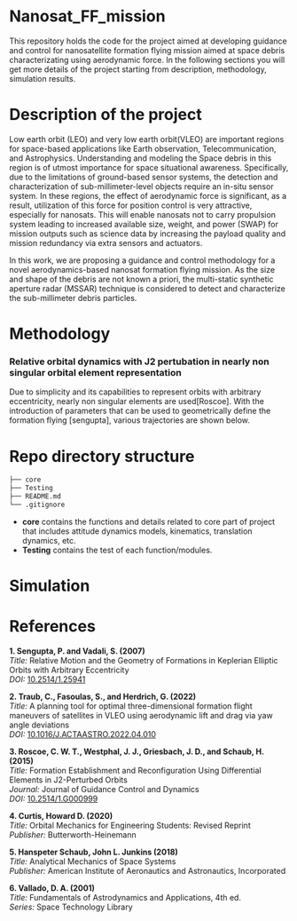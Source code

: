 # Nanosat_FF_mission

This repository holds the code for the project aimed at developing guidance and control for nanosatellite formation flying mission aimed at space debris characterizating using aerodynamic force. In the following sections you will get more details of the project starting from description, methodology, simulation results.

# Description of the project

Low earth orbit (LEO) and very low earth orbit(VLEO) are important regions for space-based applications like Earth observation, Telecommunication, and Astrophysics. Understanding and modeling the Space debris in this region is of utmost importance for space situational awareness. Specifically, due to the limitations of ground-based sensor systems, the detection and characterization of sub-millimeter-level objects require an in-situ sensor system. In these regions, the effect of aerodynamic force is significant, as a result, utilization of this force for position control is very attractive, especially for nanosats. This will enable nanosats not to carry propulsion system leading to increased available size, weight, and power (SWAP) for mission outputs such as science data by increasing the payload quality and mission redundancy via extra sensors and actuators. 	
 
In this work, we are proposing a guidance and control methodology for a novel aerodynamics-based nanosat formation flying mission. As the size and shape of the debris are not known a priori, the multi-static synthetic aperture radar (MSSAR) technique is considered to detect and characterize the sub-millimeter debris particles. 


# Methodology

### Relative orbital dynamics with J2 pertubation in nearly non singular orbital element representation

Due to simplicity and its capabilities to represent orbits with arbitrary eccentricity, nearly non singular elements are used[Roscoe]. With the introduction of parameters that can be used to geometrically define the formation flying [sengupta], various trajectories are shown below.

# Repo directory structure
```markdown
├── core
├── Testing
├── README.md
└── .gitignore
```

- **core** contains the functions and details related to core part of project that includes attitude dynamics models, kinematics, translation dynamics, etc.
- **Testing** contains the test of each function/modules.
# Simulation



# References

**1. Sengupta, P. and Vadali, S. (2007)**  
*Title:* Relative Motion and the Geometry of Formations in Keplerian Elliptic Orbits with Arbitrary Eccentricity  
*DOI:* [10.2514/1.25941](https://doi.org/10.2514/1.25941)  

**2. Traub, C., Fasoulas, S., and Herdrich, G. (2022)**  
*Title:* A planning tool for optimal three-dimensional formation flight maneuvers of satellites in VLEO using aerodynamic lift and drag via yaw angle deviations  
*DOI:* [10.1016/J.ACTAASTRO.2022.04.010](https://doi.org/10.1016/J.ACTAASTRO.2022.04.010)  

**3. Roscoe, C. W. T., Westphal, J. J., Griesbach, J. D., and Schaub, H. (2015)**  
*Title:* Formation Establishment and Reconfiguration Using Differential Elements in J2-Perturbed Orbits  
*Journal:* Journal of Guidance Control and Dynamics  
*DOI:* [10.2514/1.G000999](https://doi.org/10.2514/1.G000999)  

**4. Curtis, Howard D. (2020)**  
*Title:* Orbital Mechanics for Engineering Students: Revised Reprint  
*Publisher:* Butterworth-Heinemann  

**5. Hanspeter Schaub, John L. Junkins (2018)**  
*Title:* Analytical Mechanics of Space Systems  
*Publisher:* American Institute of Aeronautics and Astronautics, Incorporated  

**6. Vallado, D. A. (2001)**  
*Title:* Fundamentals of Astrodynamics and Applications, 4th ed.  
*Series:* Space Technology Library  
